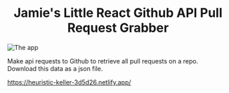 <h1 align="center">Jamie's Little React Github API Pull Request Grabber </h1>

<img alt="The app" src="https://i.imgur.com/p9Vc1eg.png">

<p>Make api requests to Github to retrieve all pull requests on a repo. Download this data as a json file.</p>

https://heuristic-keller-3d5d26.netlify.app/
